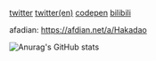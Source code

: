 <!--
- 🌱 I’m currently learning how to make money
- ⚡ Fun fact: i need more money
- 📫 How to reach me: at least its not qq or wechat (I HATE THEM)
-->

[twitter](https://twitter.com/Hakadaooo)
[twitter(en)](https://twitter.com/Hakadaoooo)
[codepen](https://codepen.io/Hakadao)
[bilibili](https://space.bilibili.com/5011356)

<!--
<img src="https://github.com/hakadao/hakadao/assets/33394391/2e5d270b-3932-4c73-be51-a400a5d54ae3" width="200" />

~~im broke~~
-->
afadian: https://afdian.net/a/Hakadao

![Anurag's GitHub stats](https://github-readme-stats.vercel.app/api?username=hakadao&show_icons=true&theme=dark&border_color=0000&hide=prs)
<!--
**hakadao/hakadao** is a ✨ _special_ ✨ repository because its `README.md` (this file) appears on your GitHub profile.

Here are some ideas to get you started:

- 🔭 I’m currently working on ...
- 🌱 I’m currently learning ...
- 👯 I’m looking to collaborate on ...
- 🤔 I’m looking for help with ...
- 💬 Ask me about ...
- 📫 How to reach me: ...
- 😄 Pronouns: ...
- ⚡ Fun fact: ...
-->
